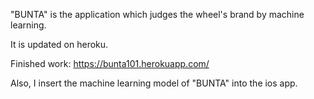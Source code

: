 "BUNTA" is the application which judges the wheel's brand by machine learning. 

It is updated on heroku.

Finished work:  https://bunta101.herokuapp.com/

Also, I insert the machine learning model of "BUNTA" into the ios app.
